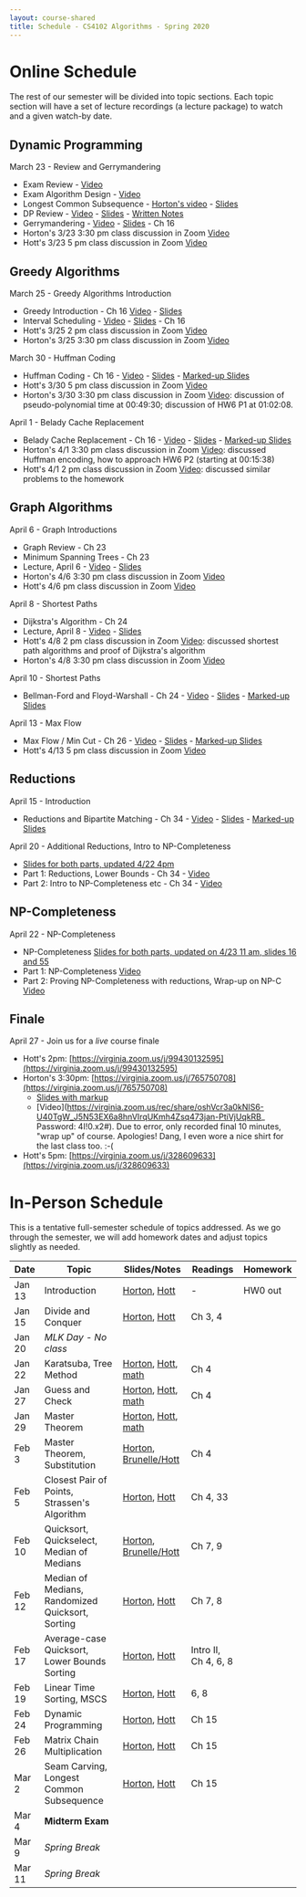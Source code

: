 ```yaml
---
layout: course-shared 
title: Schedule - CS4102 Algorithms - Spring 2020 
---
```


# Online Schedule

The rest of our semester will be divided into topic sections.  Each topic section will have a set of lecture recordings (a lecture package) to watch and a given watch-by date.

## Dynamic Programming

March 23 - Review and Gerrymandering

- Exam Review - [Video](https://uva.hosted.panopto.com/Panopto/Pages/Viewer.aspx?id=c1824782-3252-4842-b0a0-ab830121301d)
- Exam Algorithm Design - [Video](https://uva.hosted.panopto.com/Panopto/Pages/Viewer.aspx?id=a219a94f-7e8b-4649-a541-ab8300119751)
- Longest Common Subsequence - [Horton's video](https://uva.hosted.panopto.com/Panopto/Pages/Viewer.aspx?id=fdde7c3d-bad1-4afa-99a4-ab85011e9a24) - [Slides](lectures/horton/cs4102_L14-pt2_LCS_horton.pdf)
- DP Review - [Video](https://uva.hosted.panopto.com/Panopto/Pages/Viewer.aspx?id=15fec513-9015-4cae-882b-ab87014cc59b) - [Slides](lectures/l15-review.pdf) - [Written Notes](lectures/l15-review-written.pdf)
- Gerrymandering - [Video](https://uva.hosted.panopto.com/Panopto/Pages/Viewer.aspx?id=8b613684-720a-4167-a32e-ab7e016ea13f) - [Slides](lectures/l15-gerrymander.pdf) - Ch 16
- Horton's 3/23 3:30 pm class discussion in Zoom [Video](https://collab.its.virginia.edu/access/content/group/243b8e8c-7729-4a40-ac2f-e165f4ae6567/Zoom%20Q_A%20Sessions/) 
- Hott's 3/23 5 pm class discussion in Zoom [Video](https://collab.its.virginia.edu/access/content/group/243b8e8c-7729-4a40-ac2f-e165f4ae6567/Zoom%20Q_A%20Sessions/) 

## Greedy Algorithms

March 25 - Greedy Algorithms Introduction

- Greedy Introduction - Ch 16 [Video](https://uva.hosted.panopto.com/Panopto/Pages/Viewer.aspx?id=a23a2c3e-0e7c-4d79-8ab4-ab8901322a65) - [Slides](lectures/horton/cs4102_L16_intro.pdf)
- Interval Scheduling - [Video](https://uva.hosted.panopto.com/Panopto/Pages/Viewer.aspx?id=00506912-5118-45cf-8828-ab89002117bf) - [Slides](lectures/l16-interval-scheduling.pdf) - Ch 16
- Hott's 3/25 2 pm class discussion in Zoom [Video](https://collab.its.virginia.edu/access/content/group/243b8e8c-7729-4a40-ac2f-e165f4ae6567/Zoom%20Q_A%20Sessions/) 
- Horton's 3/25 3:30 pm class discussion in Zoom [Video](https://collab.its.virginia.edu/access/content/group/243b8e8c-7729-4a40-ac2f-e165f4ae6567/Zoom%20Q_A%20Sessions/)


March 30 - Huffman Coding

- Huffman Coding - Ch 16 - [Video](https://uva.hosted.panopto.com/Panopto/Pages/Viewer.aspx?id=3b1c8d50-2efe-45bd-abd0-ab8e0047b241) - [Slides](lectures/l17_greedyHuffman.pdf) - [Marked-up Slides](lectures/l17_greedyHuffman_written.pdf)
- Hott's 3/30 5 pm class discussion in Zoom [Video](https://collab.its.virginia.edu/access/content/group/243b8e8c-7729-4a40-ac2f-e165f4ae6567/Zoom%20Q_A%20Sessions/) 
- Horton's 3/30 3:30 pm class discussion in Zoom [Video](https://collab.its.virginia.edu/access/content/group/243b8e8c-7729-4a40-ac2f-e165f4ae6567/Zoom%20Q_A%20Sessions/): discussion of pseudo-polynomial time at 00:49:30; discussion of HW6 P1 at 01:02:08.


April 1 - Belady Cache Replacement

- Belady Cache Replacement - Ch 16 - [Video](https://uva.hosted.panopto.com/Panopto/Pages/Viewer.aspx?id=efcd7af9-f766-4bbd-b02c-ab8f016692f0) - [Slides](lectures/l18_greedyCache.pdf) - [Marked-up Slides](lectures/l18_greedyCache_written.pdf)
- Horton's 4/1 3:30 pm class discussion in Zoom [Video](https://collab.its.virginia.edu/access/content/group/243b8e8c-7729-4a40-ac2f-e165f4ae6567/Zoom%20Q_A%20Sessions/): discussed Huffman encoding, how to approach HW6 P2 (starting at 00:15:38)
- Hott's 4/1 2 pm class discussion in Zoom [Video](https://collab.its.virginia.edu/access/content/group/243b8e8c-7729-4a40-ac2f-e165f4ae6567/Zoom%20Q_A%20Sessions/): discussed similar problems to the homework



## Graph Algorithms

April 6 - Graph Introductions
- Graph Review - Ch 23
- Minimum Spanning Trees - Ch 23
- Lecture, April 6 - [Video](https://uva.hosted.panopto.com/Panopto/Pages/Viewer.aspx?id=d1a2aa3a-415f-4885-8553-ab9501012ddf) - [Slides](lectures/l19_MST.pdf) 
- Horton's 4/6 3:30 pm class discussion in Zoom [Video](https://collab.its.virginia.edu/access/content/group/243b8e8c-7729-4a40-ac2f-e165f4ae6567/Zoom%20Q_A%20Sessions/)
- Hott's 4/6 pm class discussion in Zoom [Video](https://collab.its.virginia.edu/access/content/group/243b8e8c-7729-4a40-ac2f-e165f4ae6567/Zoom%20Q_A%20Sessions/)

April 8 - Shortest Paths
- Dijkstra's Algorithm - Ch 24
- Lecture, April 8 - [Video](https://uva.hosted.panopto.com/Panopto/Pages/Viewer.aspx?id=b5916ec0-e4a5-43b4-9ffc-ab9701560b57) - [Slides](lectures/l20_SP.pdf) 
- Hott's 4/8 2 pm class discussion in Zoom [Video](https://collab.its.virginia.edu/access/content/group/243b8e8c-7729-4a40-ac2f-e165f4ae6567/Zoom%20Q_A%20Sessions/): discussed shortest path algorithms and proof of Dijkstra's algorithm
- Horton's 4/8 3:30 pm class discussion in Zoom [Video](https://collab.its.virginia.edu/access/content/group/243b8e8c-7729-4a40-ac2f-e165f4ae6567/Zoom%20Q_A%20Sessions/)

April 10 - Shortest Paths
- Bellman-Ford and Floyd-Warshall - Ch 24 - [Video](https://uva.hosted.panopto.com/Panopto/Pages/Viewer.aspx?id=b3031eb9-c1df-47cb-af97-ab9801125977) - [Slides](lectures/l21_BellmanFord.pdf) - [Marked-up Slides](lectures/l21_BellmanFord_written.pdf) 

April 13 - Max Flow

- Max Flow / Min Cut - Ch 26 - [Video](https://uva.hosted.panopto.com/Panopto/Pages/Viewer.aspx?id=bccacb60-d638-4523-b402-ab98017cdb2c) - [Slides](lectures/l22_maxflow.pdf) - [Marked-up Slides](lectures/l22_maxflow_written.pdf)
- Hott's 4/13 5 pm class discussion in Zoom [Video](https://collab.its.virginia.edu/access/content/group/243b8e8c-7729-4a40-ac2f-e165f4ae6567/Zoom%20Q_A%20Sessions/) 

## Reductions

April 15 - Introduction

- Reductions and Bipartite Matching - Ch 34 - [Video](https://uva.hosted.panopto.com/Panopto/Pages/Viewer.aspx?id=3c08b6dc-ffd4-4c80-9d1d-ab9c01858704) - [Slides](lectures/l23_Bipartite_Reductions.pdf) - [Marked-up Slides](lectures/l23_Bipartite_Reductions_written.pdf)

April 20 - Additional Reductions, Intro to NP-Completeness

- [Slides for both parts, updated 4/22 4pm](lectures/L24.pdf)
- Part 1: Reductions, Lower Bounds - Ch 34 - [Video](https://uva.hosted.panopto.com/Panopto/Pages/Viewer.aspx?id=b4d36522-a9dc-402a-ab78-aba3010b5ac8)
- Part 2: Intro to NP-Completeness etc - Ch 34 - [Video](https://uva.hosted.panopto.com/Panopto/Pages/Viewer.aspx?id=c8c96a97-dd76-44a2-812d-aba30116f141)


## NP-Completeness

April 22 - NP-Completeness

- NP-Completeness [Slides for both parts, updated on 4/23 11 am, slides 16 and 55](lectures/L25.pdf)
- Part 1: NP-Completeness [Video](https://uva.hosted.panopto.com/Panopto/Pages/Viewer.aspx?id=1b925065-7961-4ebf-869d-aba500f98f03)
- Part 2: Proving NP-Completeness with reductions, Wrap-up on NP-C  [Video](https://uva.hosted.panopto.com/Panopto/Pages/Viewer.aspx?id=ca495d6b-dc00-45be-9a39-aba501366fc1)

## Finale 

April 27 - Join us for a _live_ course finale

- Hott's 2pm: [https://virginia.zoom.us/j/99430132595](https://virginia.zoom.us/j/99430132595)
- Horton's 3:30pm: [https://virginia.zoom.us/j/765750708](https://virginia.zoom.us/j/765750708)
    - [Slides with markup](lectures/horton/finale_horton.pdf)
    - [Video](https://virginia.zoom.us/rec/share/oshVcr3a0kNIS6-U40TgW_J5N53EX6a8hnVIrqUKmh4Zsq473jan-PtiVjUqkRB_ Password: 4I!0.x2#). Due to error, only recorded final 10 minutes, "wrap up" of course. Apologies! Dang, I even wore a nice shirt for the last class too. :-(
- Hott's 5pm: [https://virginia.zoom.us/j/328609633](https://virginia.zoom.us/j/328609633)


# In-Person Schedule

This is a tentative full-semester schedule of topics addressed.  As we go through the semester, we will add homework dates and adjust topics slightly as needed.

| Date    | Topic                                            | Slides/Notes                                                                                                            | Readings             | Homework |
| ------- | ------                                           | -----                                                                                                                   | ------               | -------  |
| Jan 13  | Introduction                                     | [Horton](lectures/horton/l1.pdf), [Hott](lectures/robbie/l1.pdf)                                                        | -                    | HW0 out  |
| Jan 15  | Divide and Conquer                               | [Horton](lectures/horton/l2.pdf), [Hott](lectures/robbie/l2.pdf)                                                        | Ch 3, 4              |          |
| Jan 20  | *MLK Day - No class*                             |                                                                                                                         |                      |          |
| Jan 22  | Karatsuba, Tree Method                           | [Horton](lectures/horton/cs4102_L3_horton.pdf), [Hott](lectures/robbie/l3.pdf), [math](lectures/day3-proofs.pdf)        | Ch 4                 |          |
| Jan 27  | Guess and Check                                  | [Horton](lectures/horton/cs4102_L4_horton.pdf), [Hott](lectures/robbie/l4.pdf), [math](lectures/day4-proofs.pdf)        | Ch 4                 |          |
| Jan 29  | Master Theorem                                   | [Horton](lectures/horton/cs4102_L5_Master_horton.pdf), [Hott](lectures/robbie/l5.pdf), [math](lectures/day5-proofs.pdf) |                      |          |
| Feb 3   | Master Theorem, Substitution                     | [Horton](lectures/horton/cs4102-L6-closestpair-horton.pdf), [Brunelle/Hott](lectures/robbie/l6.pdf)                     | Ch 4                 |          |
| Feb 5   | Closest Pair of Points, Strassen's Algorithm     | [Horton](lectures/horton/cs4102_L7_closestpair_Strassen_horton.pdf), [Hott](lectures/robbie/l7.pdf)                     | Ch 4, 33             |          |
| Feb 10  | Quicksort, Quickselect, Median of Medians        | [Horton](lectures/horton/L8.pdf), [Brunelle/Hott](lectures/robbie/l8.pdf)                                               | Ch 7, 9              |          |
| Feb 12  | Median of Medians, Randomized Quicksort, Sorting | [Horton](lectures/horton/L9_horton.pdf), [Hott](lectures/robbie/l9.pdf)                                                 | Ch 7, 8              |          |
| Feb 17  | Average-case Quicksort, Lower Bounds Sorting     | [Horton](lectures/horton/L10.pdf), [Hott](lectures/robbie/l10.pdf)                                                      | Intro II, Ch 4, 6, 8 |          |
| Feb 19  | Linear Time Sorting, MSCS                        | [Horton](lectures/horton/L11.pdf), [Hott](lectures/robbie/l11.pdf)                                                      | 6, 8                 |          |
| Feb 24  | Dynamic Programming                              | [Horton](lectures/horton/L12.pdf), [Hott](lectures/robbie/l12.pdf)                                                      | Ch 15                |          |
| Feb 26  | Matrix Chain Multiplication                      | [Horton](lectures/horton/L13.pdf), [Hott](lectures/robbie/l13.pdf)                                                      | Ch 15                |          |
| Mar 2   | Seam Carving, Longest Common Subsequence         | [Horton](lectures/horton/L14.pdf), [Hott](lectures/robbie/l14.pdf)                                                      | Ch 15                |          |
| Mar 4   | **Midterm Exam**                                 |                                                                                                                         |                      |          |
| Mar 9   | *Spring Break*                                   |                                                                                                                         |                      |          |
| Mar 11  | *Spring Break*                                   |                                                                                                                         |                      |          |

